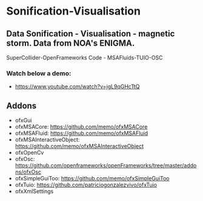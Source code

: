 # Sonification-Visualisation
## Data Sonification - Visualisation - magnetic storm. Data from NOA's ENIGMA.

SuperCollider-OpenFrameworks Code - MSAFluids-TUIO-OSC

### Watch below a demo:

- https://www.youtube.com/watch?v=jgL9qGHcTtQ

## Addons

- ofxGui
- ofxMSACore: https://github.com/memo/ofxMSACore
- ofxMSAFluid: https://github.com/memo/ofxMSAFluid
- ofxMSAInteractiveObject: https://github.com/memo/ofxMSAInteractiveObject
- ofxOpenCv
- ofxOsc: https://github.com/openframeworks/openFrameworks/tree/master/addons/ofxOsc
- ofxSimpleGuiToo: https://github.com/memo/ofxSimpleGuiToo
- ofxTuio: https://github.com/patriciogonzalezvivo/ofxTuio
- ofxXmlSettings

